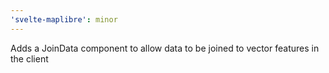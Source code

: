 ```yaml
---
'svelte-maplibre': minor
---
```


Adds a JoinData component to allow data to be joined to vector features in the client
